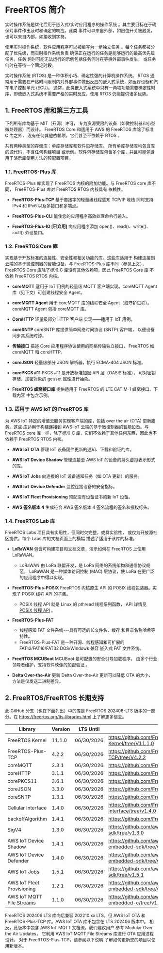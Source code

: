 # FreeRTOS 简介

实时操作系统是优化后用于嵌入式/实时应用程序的操作系统 。其主要目标在于确保对事件作出及时和确定的响应。此类 事件可以来自外部，如限位开关被触发，也可以来自内部，如接收到字符。

使用实时操作系统，软件应用程序可以被编写为一组独立任务 。每个任务都被分配了优先级，而实时操作系统负责 确保正在运行的任务是能够运行的最高优先级任务。任务 何时可能无法运行的示例包括任务何时在等待外部事件发生， 或任务何时在等待一个固定时段。

实时操作系统 (RTOS) 是一种体积小巧、确定性强的计算机操作系统。 RTOS 通常用于需要在严格时间限制内对外部事件做出反应的嵌入式系统，如医疗设备和汽车电子控制单元 (ECU)。 通常，此类嵌入式系统中只有一两项功能需要确定性时序，即使嵌入式系统不需要严格的实时反应，使用 RTOS 仍能提供诸多优势。

## 1. FreeRTOS 库和第三方工具
下列所有库均基于 MIT（开源）许可， 专为资源受限的设备（如微控制器和小型微处理器）而设计。 FreeRTOS Core 和适用于 AWS 的 FreeRTOS 库除了标准 C 库之外， 没有任何其他依赖项，它们甚至不依赖于 RTOS 。

共有两种类型的存储库：单库存储库和软件包存储库。 所有单库存储库均包含库的源代码，不含任何构建项目 或示例。软件包存储库包含多个库，并且可能包含 用于演示库使用方法的预配置项目。

### 1.1. **FreeRTOS-Plus 库**
FreeRTOS-Plus 库实现了 FreeRTOS 内核的附加功能。与 FreeRTOS core 库不同， FreeRTOS-Plus 库对 FreeRTOS RTOS 内核具有 依赖性。

- **FreeRTOS-Plus-TCP**
    基于套接字的轻量级线程感知 TCP/IP 堆栈 同时支持 IPv4 和 IPv6 以及多接口和多端点。

- **FreeRTOS-Plus-CLI**
    能使您的应用程序高效处理命令行输入。

- **FreeRTOS-Plus-IO [已弃用]**
    向应用程序添加 open()、read()、write()、ioctl() 外设接口。 

### 1.2. **FreeRTOS Core 库**
实现基于开放标准的连接性、安全性和相关功能的库。这些库适用于 构建连接到云端的基于微控制器的智能设备。与 FreeRTOS-Plus 库不同（参见上文）， FreeRTOS Core 库除了标准 C 库没有其他依赖项，因此 FreeRTOS Core 库 不依赖 FreeRTOS RTOS 内核。

- **coreMQTT**
    适用于 IoT 用例的轻量级 MQTT 客户端实现。coreMQTT Agent 库（见下文）可创建线程安全 Agent。

- **coreMQTT Agent**
    用于 coreMQTT 库的线程安全 Agent（或守护进程）。coreMQTT Agent 包括 coreMQTT 库。

- **CoreHTTP**
    轻量级部分 HTTP 客户端 实现——适用于 IoT 用例。

- **coreSNTP**
    coreSNTP 库提供简单网络时间协议 (SNTP) 客户端， 以便设备同步其系统时钟。

- **传输接口**
    描述 Core 应用程序协议使用的网络传输独立接口， FreeRTOS 如 coreMQTT 和 coreHTTP。

- **coreJSON**
    轻量级部分 JSON 解析器，执行 ECMA-404 JSON 标准。

- **corePKCS #11**
    PKCS #11 是开放标准加密 API 层（OASIS 标准）， 可对密钥存储、加密对象的 get/set 属性进行抽象。

- **FreeRTOS 蜂窝接口库**
    提供适用于 FreeRTOS 的 LTE CAT M-1 蜂窝接口。下载内容 中包含示例。

### 1.3. 适用于 AWS IoT 的 FreeRTOS 库
为 AWS IoT 特定的增值云服务实现客户端的库，包括 over the air (OTA) 更新服务。这些 库适用于构建连接到 AWS IoT 云端的基于微控制器的智能设备。与 FreeRTOS core 库一样，除了标准 C 库，它们不依赖于其他任何东西，因此也不依赖于 FreeRTOS RTOS 内核。

- **AWS IoT OTA**
    管理 IoT 设备固件更新的通知、下载和验证的库。

- **AWS IoT Device Shadow**
    管理连接至 AWS IoT 的设备的持久虚拟表示形式的库。

- **AWS IoT Jobs**
    向连接的 IoT 设备通知任务（如 OTA 更新）的服务。

- **AWS IoT Device Defender**
    监控连接设备的安全指标。

- **AWS IoT Fleet Provisioning**
    预配没有设备证书的新 IoT 设备。

- **AWS 签名版本 4**
    生成符合 AWS 签名版本 4 签名流程的签名和授权标头。

### 1.4. FreeRTOS Lab 库
FreeRTOS Labs 项目具有实用性，但同时欠完整，或具实验性， 或仅为开放源社区提供。每个 Labs 库的文档页面上的横幅 描述了适用于该库的标准。

- **LoRaWAN**
    包含可构建项目和文档文章，演示如何在 FreeRTOS 上使用 LoRaWAN。
    - LoRaWAN 由 LoRa 联盟开发，是 LoRa 网络的系统架构和通信协议规范。 LoRaWAN 是一种媒体访问控制 (MAC) 层协议，使 LoRa 在更广泛的应用程序中得以实现。

- **FreeRTOS-Plus-POSIX** 
    FreeRTOS 内核原生 API 的 POSIX 线程包装器。实现了 POSIX 线程 API 的子集。
    - POSIX 线程 API 就是 Linux 的 pthread 线程系列函数， API 详情见 [POSIX 线程 API](http://pubs.opengroup.org/onlinepubs/7908799/xsh/threads.html) 。

- **FreeRTOS-Plus-FAT**
    - 线程感知 FAT 文件系统---具有可选的长文件名、缓存 和目录名称哈希等特性。
    - FreeRTOS-Plus-FAT 是一种开源、线程感知和可扩展的 FAT12/FAT16/FAT32 DOS/Windows 兼容 嵌入式 FAT 文件系统。

- **FreeRTOS MCUBoot**
    MCUBoot 是可配置的安全引导加载程序， 由多个行业领导者维护，支持软件映像的加密验证 。

- **Delta Over-the-Air** 
    更新 Delta Over-the-Air 更新可以降低 OTA 的大小， 方法是仅发送二进制差异。

## 2. FreeRTOS/FreeRTOS 长期支持 
此 GitHub 分支（也在下面列出）中的库是 FreeRTOS 202406-LTS 版本的一部分。在 https://freertos.org/lts-libraries.html 上了解更多信息。

| Library                     | Version             | LTS Until  | LTS Repo URL                                                                    |
|-------------------------    |---------------------|------------|-------------------------------------------------------------------------------  |
| FreeRTOS Kernel             | 11.1.0              | 06/30/2026 | https://github.com/FreeRTOS/FreeRTOS-Kernel/tree/V11.1.0                        |
| FreeRTOS-Plus-TCP           | 4.2.2               | 06/30/2026 | https://github.com/FreeRTOS/FreeRTOS-Plus-TCP/tree/V4.2.2                       |
| coreMQTT                    | 2.3.1               | 06/30/2026 | https://github.com/FreeRTOS/coreMQTT/tree/v2.3.1                                |
| coreHTTP                    | 3.1.1               | 06/30/2026 | https://github.com/FreeRTOS/coreHTTP/tree/v3.1.1                                |
| corePKCS11                  | 3.6.1               | 06/30/2026 | https://github.com/FreeRTOS/corePKCS11/tree/v3.6.1                              |
| coreJSON                    | 3.3.0               | 06/30/2026 | https://github.com/FreeRTOS/coreJSON/tree/v3.3.0                                |
| coreSNTP                    | 1.3.1               | 06/30/2026 | https://github.com/FreeRTOS/coreSNTP/tree/v1.3.1                                |
| Cellular Interface          | 1.4.0               | 06/30/2026 | https://github.com/FreeRTOS/FreeRTOS-Cellular-Interface/tree/v1.4.0             |
| backoffAlgorithm            | 1.4.1               | 06/30/2026 | https://github.com/FreeRTOS/backoffAlgorithm/tree/v1.4.1                        |
| SigV4                       | 1.3.0               | 06/30/2026 | https://github.com/aws/SigV4-for-AWS-IoT-embedded-sdk/tree/v1.3.0               |
| AWS IoT Device Shadow       | 1.4.1               | 06/30/2026 | https://github.com/aws/Device-Shadow-for-AWS-IoT-embedded-sdk/tree/v1.4.1       |
| AWS IoT Device Defender     | 1.4.0               | 06/30/2026 | https://github.com/aws/Device-Defender-for-AWS-IoT-embedded-sdk/tree/v1.4.0     |
| AWS IoT Jobs                | 1.5.1               | 06/30/2026 | https://github.com/aws/Jobs-for-AWS-IoT-embedded-sdk/tree/v1.5.1                |
| AWS IoT Fleet Provisioning  | 1.2.1               | 06/30/2026 | https://github.com/aws/Fleet-Provisioning-for-AWS-IoT-embedded-sdk/tree/v1.2.1  |
| AWS IoT MQTT File Streams   | 1.1.0               | 06/30/2026 | https://github.com/aws/aws-iot-core-mqtt-file-streams-embedded-c/tree/v1.1.0    |


FreeRTOS 202406 LTS 库向后兼容 202210.xx LTS，但 AWS IoT OTA 和 FreeRTOS-Plus-TCP 库。AWS IoT OTA 库不包含在 LTS 202406 版本中。 相反，此版本中包含 AWS IoT MQTT 文档流，我们建议用户 参考 Modular Over the Air Updates， 它利用 AWS IoT MQTT File Streams 库进行 OTA 应用进程设计。 对于 FreeRTOS-Plus-TCP，请参阅以下说明 了解如何更新您的项目以使用新版本。